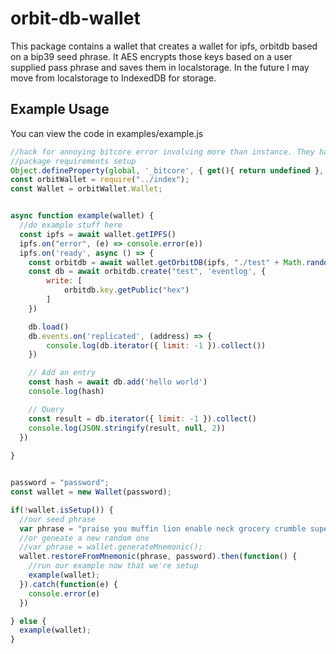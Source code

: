 # orbit-db-wallet
This package contains a wallet that creates a wallet for ipfs, orbitdb based on a bip39 seed phrase. It AES encrypts those keys based on a user supplied pass phrase and saves them in localstorage. In the future I may move from localstorage to IndexedDB for storage. 

## Example Usage
You can view the code in examples/example.js
```javascript
//hack for annoying bitcore error involving more than instance. They have something odd going on in their 
//package requirements setup
Object.defineProperty(global, '_bitcore', { get(){ return undefined }, set(){} })
const orbitWallet = require("../index");
const Wallet = orbitWallet.Wallet;


async function example(wallet) {
  //do example stuff here
  const ipfs = await wallet.getIPFS()
  ipfs.on("error", (e) => console.error(e))
  ipfs.on('ready', async () => {
    const orbitdb = await wallet.getOrbitDB(ipfs, "./test" + Math.random())
    const db = await orbitdb.create("test", 'eventlog', {
        write: [
            orbitdb.key.getPublic("hex")
        ]
    })

    db.load()
    db.events.on('replicated', (address) => {
        console.log(db.iterator({ limit: -1 }).collect())
    })

    // Add an entry
    const hash = await db.add('hello world')
    console.log(hash)

    // Query
    const result = db.iterator({ limit: -1 }).collect()
    console.log(JSON.stringify(result, null, 2))
  })
  
}


password = "password";
const wallet = new Wallet(password);

if(!wallet.isSetup()) {
  //our seed phrase
  var phrase = "praise you muffin lion enable neck grocery crumble super myself license ghost";
  //or geneate a new random one
  //var phrase = wallet.generateMnemonic();
  wallet.restoreFromMnemonic(phrase, password).then(function() {
    //run our example now that we're setup
    example(wallet);
  }).catch(function(e) {
    console.error(e)
  })

} else {
  example(wallet);
}
```